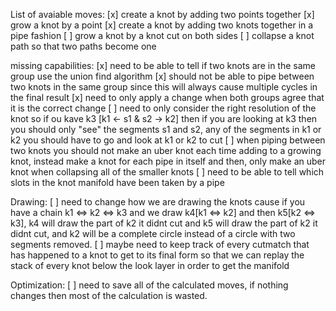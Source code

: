 List of avaiable moves:
[x] create a knot by adding two points together
[x] grow a knot by a point
[x] create a knot by adding two knots together in a pipe fashion
[ ] grow a knot by a knot cut on both sides
[ ] collapse a knot path so that two paths become one

missing capabilities:
[x] need to be able to tell if two knots are in the same group use the union find algorithm
[x] should not be able to pipe between two knots in the same group since this will always cause multiple cycles in the final result
[x] need to only apply a change when both groups agree that it is the correct change
[ ] need to only consider the right resolution of the knot so if ou kave k3 [k1 <- s1 & s2 -> k2] then if you are looking at k3 then you should only "see" the segments s1 and s2, any of the segments in k1 or k2 you should have to go and look at k1 or k2 to cut
[ ] when piping between two knots you should not make an uber knot each time adding to a growing knot, instead make a knot for each pipe in itself and then, only make an uber knot when collapsing all of the smaller knots
[ ] need to be able to tell which slots in the knot manifold have been taken by a pipe

Drawing:
[ ] need to change how we are drawing the knots cause if you have a chain k1 <=> k2 <=> k3 and we draw k4[k1 <=> k2] and then k5[k2 <=> k3], k4 will draw the part of k2 it didnt cut and k5 will draw the part of k2 it didnt cut, and k2 will be a complete circle instead of a circle with two segments removed.
[ ] maybe need to keep track of every cutmatch that has happened to a knot to get to its final form so that we can replay the stack of every knot below the look layer in order to get the manifold

Optimization:
[ ] need to save all of the calculated moves, if nothing changes then most of the calculation is wasted.  